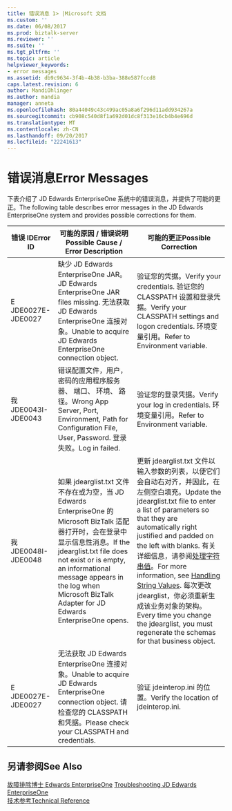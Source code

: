 ```yaml
---
title: 错误消息 1> |Microsoft 文档
ms.custom: ''
ms.date: 06/08/2017
ms.prod: biztalk-server
ms.reviewer: ''
ms.suite: ''
ms.tgt_pltfrm: ''
ms.topic: article
helpviewer_keywords:
- error messages
ms.assetid: db9c9634-3f4b-4b38-b3ba-388e587fccd8
caps.latest.revision: 6
author: MandiOhlinger
ms.author: mandia
manager: anneta
ms.openlocfilehash: 80a44049c43c499ac05a8a6f296d11add934267a
ms.sourcegitcommit: cb908c540d8f1a692d01dc8f313e16cb4b4e696d
ms.translationtype: MT
ms.contentlocale: zh-CN
ms.lasthandoff: 09/20/2017
ms.locfileid: "22241613"
---
```

# <a name="error-messages"></a><span data-ttu-id="7d70d-102">错误消息</span><span class="sxs-lookup"><span data-stu-id="7d70d-102">Error Messages</span></span>
<span data-ttu-id="7d70d-103">下表介绍了 JD Edwards EnterpriseOne 系统中的错误消息，并提供了可能的更正。</span><span class="sxs-lookup"><span data-stu-id="7d70d-103">The following table describes error messages in the JD Edwards EnterpriseOne system and provides possible corrections for them.</span></span>  
  
|<span data-ttu-id="7d70d-104">错误 ID</span><span class="sxs-lookup"><span data-stu-id="7d70d-104">Error ID</span></span>|<span data-ttu-id="7d70d-105">可能的原因 / 错误说明</span><span class="sxs-lookup"><span data-stu-id="7d70d-105">Possible Cause / Error Description</span></span>|<span data-ttu-id="7d70d-106">可能的更正</span><span class="sxs-lookup"><span data-stu-id="7d70d-106">Possible Correction</span></span>|  
|--------------|-----------------------------------------|-------------------------|  
|<span data-ttu-id="7d70d-107">E JDE0027</span><span class="sxs-lookup"><span data-stu-id="7d70d-107">E-JDE0027</span></span>|<span data-ttu-id="7d70d-108">缺少 JD Edwards EnterpriseOne JAR。</span><span class="sxs-lookup"><span data-stu-id="7d70d-108">JD Edwards EnterpriseOne JAR files missing.</span></span> <span data-ttu-id="7d70d-109">无法获取 JD Edwards EnterpriseOne 连接对象。</span><span class="sxs-lookup"><span data-stu-id="7d70d-109">Unable to acquire JD Edwards EnterpriseOne connection object.</span></span>|<span data-ttu-id="7d70d-110">验证您的凭据。</span><span class="sxs-lookup"><span data-stu-id="7d70d-110">Verify your credentials.</span></span> <span data-ttu-id="7d70d-111">验证您的 CLASSPATH 设置和登录凭据。</span><span class="sxs-lookup"><span data-stu-id="7d70d-111">Verify your CLASSPATH settings and logon credentials.</span></span> <span data-ttu-id="7d70d-112">环境变量引用。</span><span class="sxs-lookup"><span data-stu-id="7d70d-112">Refer to Environment variable.</span></span>|  
|<span data-ttu-id="7d70d-113">我 JDE0043</span><span class="sxs-lookup"><span data-stu-id="7d70d-113">I-JDE0043</span></span>|<span data-ttu-id="7d70d-114">错误配置文件，用户，密码的应用程序服务器、 端口、 环境、 路径。</span><span class="sxs-lookup"><span data-stu-id="7d70d-114">Wrong App Server, Port, Environment, Path for Configuration File, User, Password.</span></span> <span data-ttu-id="7d70d-115">登录失败。</span><span class="sxs-lookup"><span data-stu-id="7d70d-115">Log in failed.</span></span>|<span data-ttu-id="7d70d-116">验证您的登录凭据。</span><span class="sxs-lookup"><span data-stu-id="7d70d-116">Verify your log in credentials.</span></span> <span data-ttu-id="7d70d-117">环境变量引用。</span><span class="sxs-lookup"><span data-stu-id="7d70d-117">Refer to Environment variable.</span></span>|  
|<span data-ttu-id="7d70d-118">我 JDE0048</span><span class="sxs-lookup"><span data-stu-id="7d70d-118">I-JDE0048</span></span>|<span data-ttu-id="7d70d-119">如果 jdearglist.txt 文件不存在或为空，当 JD Edwards EnterpriseOne 的 Microsoft BizTalk 适配器打开时，会在登录中显示信息性消息。</span><span class="sxs-lookup"><span data-stu-id="7d70d-119">If the jdearglist.txt file does not exist or is empty, an informational message appears in the log when Microsoft BizTalk Adapter for JD Edwards EnterpriseOne opens.</span></span>|<span data-ttu-id="7d70d-120">更新 jdearglist.txt 文件以输入参数的列表，以便它们会自动右对齐，并因此，在左侧空白填充。</span><span class="sxs-lookup"><span data-stu-id="7d70d-120">Update the jdearglist.txt file to enter a list of parameters so that they are automatically right justified and padded on the left with blanks.</span></span> <span data-ttu-id="7d70d-121">有关详细信息，请参阅[处理字符串值](../core/handling-string-values2.md)。</span><span class="sxs-lookup"><span data-stu-id="7d70d-121">For more information, see  [Handling String Values](../core/handling-string-values2.md).</span></span> <span data-ttu-id="7d70d-122">每次更改 jdearglist，你必须重新生成该业务对象的架构。</span><span class="sxs-lookup"><span data-stu-id="7d70d-122">Every time you change the jdearglist, you must regenerate the schemas for that business object.</span></span>|  
|<span data-ttu-id="7d70d-123">E JDE0027</span><span class="sxs-lookup"><span data-stu-id="7d70d-123">E-JDE0027</span></span>|<span data-ttu-id="7d70d-124">无法获取 JD Edwards EnterpriseOne 连接对象。</span><span class="sxs-lookup"><span data-stu-id="7d70d-124">Unable to acquire JD Edwards EnterpriseOne connection object.</span></span> <span data-ttu-id="7d70d-125">请检查您的 CLASSPATH 和凭据。</span><span class="sxs-lookup"><span data-stu-id="7d70d-125">Please check your CLASSPATH and credentials.</span></span>|<span data-ttu-id="7d70d-126">验证 jdeinterop.ini 的位置。</span><span class="sxs-lookup"><span data-stu-id="7d70d-126">Verify the location of jdeinterop.ini.</span></span>|  
  
## <a name="see-also"></a><span data-ttu-id="7d70d-127">另请参阅</span><span class="sxs-lookup"><span data-stu-id="7d70d-127">See Also</span></span>  
 <span data-ttu-id="7d70d-128">[故障排除博士 Edwards EnterpriseOne](../core/troubleshooting-jd-edwards-enterpriseone.md) </span><span class="sxs-lookup"><span data-stu-id="7d70d-128">[Troubleshooting JD Edwards EnterpriseOne](../core/troubleshooting-jd-edwards-enterpriseone.md) </span></span>  
 [<span data-ttu-id="7d70d-129">技术参考</span><span class="sxs-lookup"><span data-stu-id="7d70d-129">Technical Reference</span></span>](../core/technical-reference6.md)